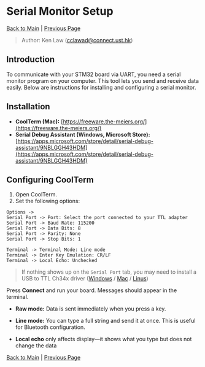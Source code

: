 # Serial Monitor Setup

[Back to Main](./README.md) | [Previous Page](./01-uart.md)

> Author: Ken Law (cclawad@connect.ust.hk)

## Introduction

To communicate with your STM32 board via UART, you need a serial monitor program on your computer. This tool lets you send and receive data easily. Below are instructions for installing and configuring a serial monitor.

## Installation

- **CoolTerm (Mac):** [https://freeware.the-meiers.org/](https://freeware.the-meiers.org/)
- **Serial Debug Assistant (Windows, Microsoft Store):** [https://apps.microsoft.com/store/detail/serial-debug-assistant/9NBLGGH43HDM](https://apps.microsoft.com/store/detail/serial-debug-assistant/9NBLGGH43HDM)

## Configuring CoolTerm

1. Open CoolTerm.
2. Set the following options:

```
Options ->
Serial Port -> Port: Select the port connected to your TTL adapter
Serial Port -> Baud Rate: 115200
Serial Port -> Data Bits: 8
Serial Port -> Parity: None
Serial Port -> Stop Bits: 1

Terminal -> Terminal Mode: Line mode
Terminal -> Enter Key Emulation: CR/LF
Terminal -> Local Echo: Unchecked
```

> If nothing shows up on the `Serial Port` tab, you may need to install a USB to TTL Ch34x driver ([Windows](https://www.wch-ic.com/downloads/CH341SER_ZIP.html) / [Mac](https://www.wch-ic.com/downloads/CH34XSER_MAC_ZIP.html) / [Linus](https://www.wch-ic.com/downloads/CH341SER_LINUX_ZIP.html))

Press **Connect** and run your board. Messages should appear in the terminal.

- **Raw mode:** Data is sent immediately when you press a key.

- **Line mode:** You can type a full string and send it at once. This is useful for Bluetooth configuration.

- **Local echo** only affects display—it shows what you type but does not change the data

[Back to Main](./README.md) | [Previous Page](./01-uart.md)

